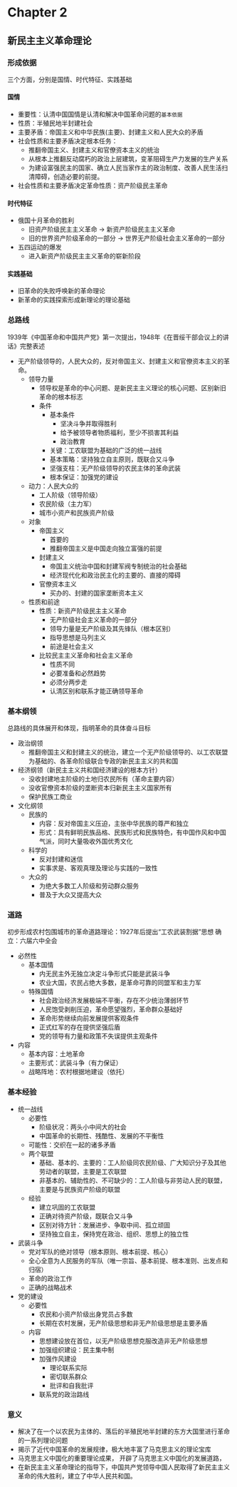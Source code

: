 # Chapter 2 
## 新民主主义革命理论
### 形成依据
三个方面，分别是国情、时代特征、实践基础
#### 国情
- 重要性：认清中国国情是认清和解决中国革命问题的`基本依据`
- 性质：半殖民地半封建社会
- 主要矛盾：帝国主义和中华民族(主要)、封建主义和人民大众的矛盾
- 社会性质和主要矛盾决定根本任务：
  - 推翻帝国主义、封建主义和官僚资本主义的统治
  - 从根本上推翻反动腐朽的政治上层建筑，变革阻碍生产力发展的生产关系
  -  为建设富强民主的国家、确立人民当家作主的政治制度、改善人民生活扫清障碍，创造必要的前提。
-  社会性质和主要矛盾决定革命性质：资产阶级民主革命
#### 时代特征
- 俄国十月革命的胜利
  - 旧资产阶级民主主义革命 -> 新资产阶级民主主义革命
  - 旧的世界资产阶级革命的一部分 -> 世界无产阶级社会主义革命的一部分
- 五四运动的爆发
  - 进入新资产阶级民主主义革命的崭新阶段
#### 实践基础
- 旧革命的失败呼唤新的革命理论
- 新革命的实践探索形成新理论的理论基础
### 总路线
1939年《中国革命和中国共产党》第一次提出，1948年《在晋绥干部会议上的讲话》完整表述
- 无产阶级领导的，人民大众的，反对帝国主义、封建主义和官僚资本主义的革命。
  - 领导力量
    - 领导权是革命的中心问题、是新民主主义理论的核心问题、区别新旧革命的根本标志
    - 条件
      - 基本条件
        - 坚决斗争并取得胜利
        - 给予被领导者物质福利，至少不损害其利益
        - 政治教育
      - 关键：工农联盟为基础的广泛的统一战线
      - 基本策略：坚持独立自主原则，既联合又斗争
      - 坚强支柱：无产阶级领导的农民主体的革命武装
      - 根本保证：加强党的建设
  - 动力：人民大众的
    - 工人阶级（领导阶级）
    - 农民阶级（主力军）
    - 城市小资产和民族资产阶级
  - 对象
    - 帝国主义
      - 首要的
      - 推翻帝国主义是中国走向独立富强的前提
    - 封建主义
      - 帝国主义统治中国和封建军阀专制统治的社会基础
      - 经济现代化和政治民主化的主要的、直接的障碍
    - 官僚资本主义
      - 买办的、封建的国家垄断资本主义
  - 性质和前途
    - 性质：新资产阶级民主主义革命
      - 无产阶级社会主义革命的一部分
      - 领导力量是无产阶级及其先锋队（根本区别）
      - 指导思想是马列主义
      - 前途是社会主义
    - 比较民主主义革命和社会主义革命
      - 性质不同
      - 必要准备和必然趋势
      - 必须分两步走
      - 认清区别和联系才能正确领导革命
### 基本纲领
总路线的具体展开和体现，指明革命的具体奋斗目标
- 政治纲领
  - 推翻帝国主义和封建主义的统治，建立一个无产阶级领导的、以工农联盟为基础的、各革命阶级联合专政的新民主主义的共和国
- 经济纲领（新民主主义共和国经济建设的根本方针）
  - 没收封建地主阶级的土地归农民所有（革命主要内容）
  - 没收官僚资本阶级的垄断资本归新民主主义国家所有
  - 保护民族工商业
- 文化纲领
  - 民族的
    - 内容：反对帝国主义压迫，主张中华民族的尊严和独立
    - 形式：具有鲜明民族品格、民族形式和民族特色，有中国作风和中国气派，同时大量吸收外国优秀文化
  - 科学的
    - 反对封建和迷信
    - 实事求是、客观真理及理论与实践的一致性
  - 大众的
    - 为绝大多数工人阶级和劳动群众服务
    - 普及于大众又提高大众
### 道路
初步形成农村包围城市的革命道路理论：1927年后提出“工农武装割据”思想 
确立：六届六中全会
- 必然性
  - 基本国情
    - 内无民主外无独立决定斗争形式只能是武装斗争
    - 农业大国，农民占绝大多数，是革命可靠的同盟军和主力军
  - 特殊国情
    - 社会政治经济发展极端不平衡，存在不少统治薄弱环节
    - 人民饱受剥削压迫，革命愿望强烈，革命群众基础好
    - 革命形势继续向前发展提供客观条件
    - 正式红军的存在提供坚强后盾
    - 党的领导有力量和政策不失误提供主观条件
- 内容
  - 基本内容：土地革命
  - 主要形式：武装斗争（有力保证）
  - 战略阵地：农村根据地建设（依托）
### 基本经验
- 统一战线
  - 必要性
    - 阶级状况：两头小中间大的社会
    - 中国革命的长期性、残酷性、发展的不平衡性
  - 可能性：交织在一起的诸多矛盾
  - 两个联盟
    - 基础、基本的、主要的：工人阶级同农民阶级、广大知识分子及其他劳动者的联盟，主要是工农联盟
    - 非基本的、辅助性的、不可缺少的：工人阶级与非劳动人民的联盟，主要是与民族资产阶级的联盟
  - 经验
    - 建立巩固的工农联盟
    - 正确对待资产阶级，既联合又斗争
    - 区别对待方针：发展进步、争取中间、孤立顽固
    - 坚持独立自主，保持党在政治、组织、思想上的独立性
- 武装斗争
  - 党对军队的绝对领导（根本原则、根本前提、核心）
  - 全心全意为人民服务的军队（唯一宗旨、基本前提、根本准则、出发点和归宿）
  - 革命的政治工作
  - 正确的战略战术
- 党的建设
  - 必要性
    - 农民和小资产阶级出身党员占多数
    - 长期在农村发展，无产阶级思想和非无产阶级思想是主要矛盾
  - 内容
    - 思想建设放在首位，以无产阶级思想克服改造非无产阶级思想
    - 加强组织建设：民主集中制
    - 加强作风建设
      - 理论联系实际
      - 密切联系群众
      - 批评和自我批评
    - 联系党的政治路线
### 意义
- 解决了在一个以农民为主体的、落后的半殖民地半封建的东方大国里进行革命的一系列理论问题
- 揭示了近代中国革命的发展规律，极大地丰富了马克思主义的理论宝库
- 马克思主义中国化的重要理论成果， 开辟了马克思主义中国化的发展道路，
- 在新民主主义革命理论的指导下，中国共产党领导中国人民取得了新民主主义革命的伟大胜利，建立了中华人民共和国。